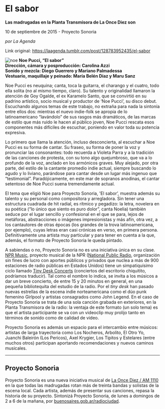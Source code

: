 # El sabor

**Las madrugadas en la Planta Transmisora de La Once Diez son**

10 de septiembre de 2015 - Proyecto Sonoria

_por La Agenda_

Link original: https://laagenda.tumblr.com/post/128783952435/el-sabor

![noe](https://64.media.tumblr.com/ce280158c7b8dd448f70491566e59805/tumblr_inline_pk0wtbMLdj1t6q87u_500.jpg) **Noe Pucci, “El sabor”**  
**Dirección, cámara y posproducción: Carolina Azzi**  
**Sonido y mezcla: Diego Guerrero y Mariano Palmadessa**  
**Vestuario, maquillaje y peinado: María Belén Díaz y Maru Sanz** 

Noe Pucci es neuquina; canta, toca la guitarra, el charango y el cuatro, todo ella solita (no al mismo tiempo, claro). Su talento y originalidad llamaron la atención de Goy Ogalde, el ex Karamelo Santo, que se convirtió en su padrino artístico, socio musical y productor de ‘Noe Pucci’, su disco debut. Escuchando algunos temas de este trabajo, no extraña para nada la sintonía entre ellos dos: mientras el nuevo indie-folk se apropia de lo latinoamericano “lavándolo” de sus rasgos más dramáticos, de las marcas de estilo que más ruido le hacen al público joven, Noe Pucci rescata esos componentes más difíciles de escuchar, poniendo en valor toda su potencia expresiva.

Lo primero que llama la atención, incluso desconcierta, al escuchar a Noe Pucci es su forma de cantar. Su fraseo, su forma de poner la voz y pronunciar las consonantes: todo recuerda a Violeta Parra y a la tradición de las canciones de protesta, con su tono algo quejumbroso, que va a lo profundo de la voz, anclado en los armónicos graves. Muy alejado, por otra parte, del estilo de la cantante promedio indie actual, siempre buscando lo agudo y lo liviano, parándose para cantar desde un lugar más ingenuo que “testimonial”. Paradójicamente, en este mar de sopranos anodinas, el cantar setentoso de Noe Pucci suena tremendamente actual.

El tema que eligió Noe para Proyecto Sonoria, 'El sabor’, muestra además su talento y su personal como compositora y arregladora. Sin tener una estructura cuadrada de hit radial, es rítmico y pegadizo: la letra, novelera en su poética (“lo único que siento es puro dolor”, canta Noelia) también seduce por el lugar sencillo y confesional en el que se para, lejos de metáforas, abstracciones o imágenes impresionistas y más afín, otra vez, a los cantautores de otras épocas (los grandes de la trova latinoamericana, por ejemplo), cuyas letras eran casi crónicas en verso, en primera persona. Definitivamente una artista muy particular y para tener en cuenta a la que, además, el formato de Proyecto Sonoria le queda pintado.


A sabiendas o no, Proyecto Sonoria no es una iniciativa única en su clase. [NPR Music](http://www.npr.org/music/), proyecto musical de la NPR ([National Public Radio](http://www.npr.org/), organización sin fines de lucro con aportes públicos y privados que nuclea a más de 900 estaciones de radio públicas en Estados Unidos) tiene un simpatiquísimo ciclo llamado [Tiny Desk Concerts](http://www.npr.org/series/tiny-desk-concerts/) (conciertos del escritorio chiquitito, podríamos traducir). Tal como el nombre lo indica, se invita a los músicos a dar un breve concierto, de entre 15 y 20 minutos en general, en una pequeña bibliotequita del estudio de la radio. Por el *tiny desk* han pasado nuevas estrellas de la escena indie norteamericana como el dúo punk femenino Girlpool y artistas consagrados como John Legend. En el caso de Proyecto Sonoria se trata de una sola canción grabada en exteriores, en la Planta Transmisora de la radio: la ventaja de este formato (un solo tema) es que el artista participante se va con un videoclip muy prolijo tanto en términos de sonido como de calidad de video. 

Proyecto Sonoria es además un espacio para el intercambio entre músicos: artistas de larga trayectoria como Los Nocheros, Arbolito, El Otro Yo, Juanchi Baleirón (Los Pericos), Axel Krygier, Los Tipitos y Estelares (entre muchos otros) participan aportando recomendaciones y nuevos caminos musicales. 



---

 Proyecto Sonoria
-----------------

 Proyecto Sonoria es una nueva iniciativa musical de [La Once Diez / AM 1110](https://twitter.com/Laoncediez) en la que todas las madrugadas rotan más de treinta bandas y solistas de la escena local. Cada artista, además de presentar sus canciones, repasa la historia de su proyecto. Sintonizá Proyecto Sonoria, de lunes a domingos de 2 a 6 de la mañana, por [buenosaires.gob.ar/radiociudad](http://buenosaires.gob.ar/radiociudad).

